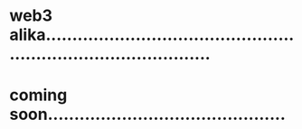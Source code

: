 # web3 alika.....................................................................................
# coming soon.............................................
